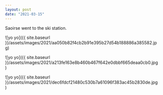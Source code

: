 ```yaml
---
layout: post
date: "2021-03-15"
---
```


Saoirse went to the ski station.

![yo yo]({{ site.baseurl }}/assets/images/2021/aa050b82f4cb2b91e395b27d54b188886a385582.jpg)

![yo yo]({{ site.baseurl }}/assets/images/2021/a213fe163e8b460b467f642e0dbbf665deaa0cb0.jpg)

![yo yo]({{ site.baseurl }}/assets/images/2021/dec6fdcf21480c530b7a61096f383ac45b2830de.jpg)
